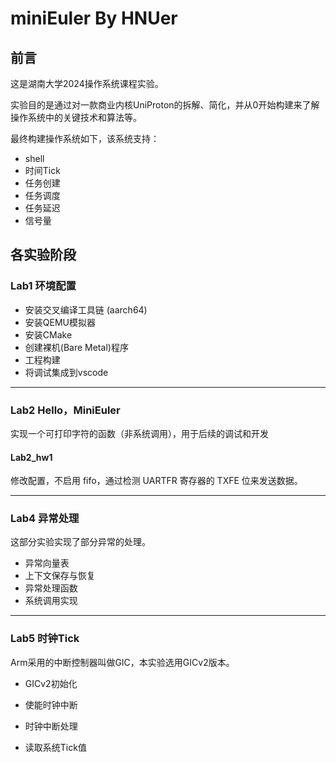 # miniEuler By HNUer



## 前言

这是湖南大学2024操作系统课程实验。

实验目的是通过对一款商业内核UniProton的拆解、简化，并从0开始构建来了解操作系统中的关键技术和算法等。

最终构建操作系统如下，该系统支持：

- shell
- 时间Tick
- 任务创建
- 任务调度
- 任务延迟
- 信号量



## 各实验阶段

### Lab1 环境配置

- 安装交叉编译工具链 (aarch64)
- 安装QEMU模拟器
- 安装CMake
- 创建裸机(Bare Metal)程序
- 工程构建
- 将调试集成到vscode

------



### Lab2 Hello，MiniEuler

实现一个可打印字符的函数（非系统调用），用于后续的调试和开发

#### Lab2_hw1

修改配置，不启用 fifo，通过检测 UARTFR 寄存器的 TXFE 位来发送数据。

------



### Lab4 异常处理

 这部分实验实现了部分异常的处理。

- 异常向量表
- 上下文保存与恢复
- 异常处理函数
- 系统调用实现

------



### Lab5 时钟Tick

 Arm采用的中断控制器叫做GIC，本实验选用GICv2版本。

- GICv2初始化
- 使能时钟中断

- 时钟中断处理
- 读取系统Tick值

